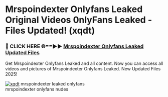 # Mrspoindexter Onlyfans Leaked Original Videos 0nlyFans Leaked - Files Updated! (xqdt)

<h3>🔴 CLICK HERE 🌐==►► <a href="https://tinyurl.com/2wckxsce" rel="nofollow">Mrspoindexter Onlyfans Leaked Updated Files</a></h3>

Get Mrspoindexter Onlyfans Leaked and all content. Now you can access all videos and pictures of Mrspoindexter Onlyfans Leaked. New Updated Files 2025!

[![xqdt](https://i.imgur.com/AFduVYN.gif)](https://tinyurl.com/2wckxsce)
mrspoindexter leaked onlyfans<br>
mrspoindexter onlyfans nudes